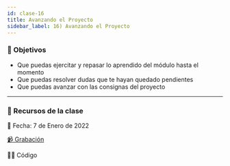 ```yaml
---
id: clase-16
title: Avanzando el Proyecto
sidebar_label: 16) Avanzando el Proyecto
---
```


### 🏁 Objetivos

- Que puedas ejercitar y repasar lo aprendido del módulo hasta el momento
- Que puedas resolver dudas que te hayan quedado pendientes
- Que puedas avanzar con las consignas del proyecto

---

### 🚀 Recursos de la clase

📆 Fecha: 7 de Enero de 2022

[📹 Grabación]()

👩‍💻 Código
